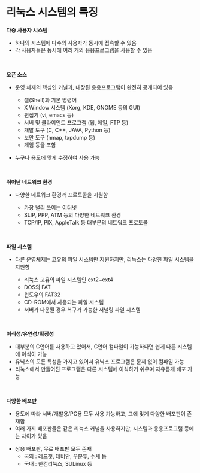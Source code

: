 # 리눅스 시스템의 특징 

**다중 사용자 시스템**
- 하나의 시스템에 다수의 사용자가 동시에 접속할 수 있음
- 각 사용자들은 동시에 여러 개의 응용프로그램을 사용할 수 있음 

<br>

**오픈 소스** 
* 운영 체제의 핵심인 커널과, 내장된 응용프로그램이 완전히 공개되어 있음
  
  * 셀(Shell)과 기본 명령어 
  * X Window 시스템 (Xorg, KDE, GNOME 등의 GUI)
  * 편집기 (vi, emacs 등)
  * 서버 및 클라이언트 프로그램 (웹, 메일, FTP 등)
  * 개발 도구 (C, C++, JAVA, Python 등)
  * 보안 도구 (nmap, txpdump 등)
  * 게임 등을 포함 

- 누구나 용도에 맞게 수정하여 사용 가능 

<br>

**뛰어난 네트워크 환경**
* 다양한 네트워크 환경과 프로토콜을 지원함 

  * 가장 널리 쓰이는 이더넷 
  * SLIP, PPP, ATM 등의 다양한 네트워크 환경 
  * TCP/IP, PIX, AppleTalk 등 대부분의 네트워크 프로토콜

<br>

**파일 시스템**
* 다른 운영체제는 고유의 파일 시스템만 지원하지만, 리눅스는 다양한 파일 시스템을 지원함

  * 리눅스 고유의 파일 시스템인 ext2~ext4
  * DOS의 FAT
  * 윈도우의 FAT32
  * CD-ROM에서 사용되는 파일 시스템 
  * 서버가 다운될 경우 복구가 가능한 저널링 파일 시스템 

<br>

**이식성/유연성/확장성**
- 대부분의 C언어를 사용하고 있어서, C언어 컴파일이 가능하다면 쉽게 다른 시스템에 이식이 가능   
- 유닉스의 모든 특성을 가지고 있어서 유닉스 프로그램은 문제 없이 컴파일 가능 
- 리눅스에서 만들어진 프로그램은 다른 시스템에 이식하기 쉬우며 자유롭게 배포 가능 

<br>

**다양한 배포판**
- 용도에 따라 서버/개발용/PC용 모두 사용 가능하고, 그에 맞게 다양한 배포판이 존재함 
- 여러 가지 배포판들은 같은 리눅스 커널을 사용하지만, 시스템과 응용프로그램 등에는 차이가 있음 
* 상용 배포판, 무료 배포판 모두 존재 
  * 국외 : 레드햇, 데비안, 우분투, 수세 등 
  * 국내 : 한컴리눅스, SULinux 등 
  
<br>
